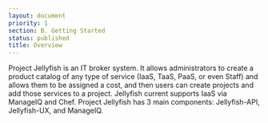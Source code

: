 ```yaml
---
layout: document
priority: 1
section: B. Getting Started
status: published
title: Overview
---
```


Project Jellyfish is an IT broker system. It allows administrators to create a product catalog of any type of service (IaaS, TaaS, PaaS, or even Staff) and allows them to be assigned a cost, and then users can create projects and add those services to a project. Jellyfish current supports IaaS via ManageIQ and Chef.  Project Jellyfish has 3 main components: Jellyfish-API, Jellyfish-UX, and ManageIQ.
